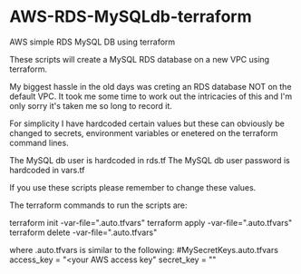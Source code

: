 # AWS-RDS-MySQLdb-terraform
AWS simple RDS MySQL DB using terraform

These scripts will create a MySQL RDS database on a new VPC using terraform.

My biggest hassle in the old days was creting an RDS database NOT on the default VPC.
It took me some time to work out the intricacies of this and I'm only sorry it's taken me so long to record it.

For simplicity I have hardcoded certain values but these can obviously be changed to secrets, 
environment variables or enetered on the terraform command lines.

The MySQL db user is hardcoded in rds.tf
The MySQL db user password is hardcoded in vars.tf 

If you use these scripts please remember to change these values.

The terraform commands to run the scripts are:

terraform init -var-file="<location and name of your secrets file>.auto.tfvars"
terraform apply -var-file="<location and name of your secrets file>.auto.tfvars"
terraform delete -var-file="<location and name of your secrets file>.auto.tfvars"

where <location and name of your secrets file>.auto.tfvars is similar to the following:
#MySecretKeys.auto.tfvars
access_key = "<your AWS access key"
secret_key = "<your AWS secret key>"
